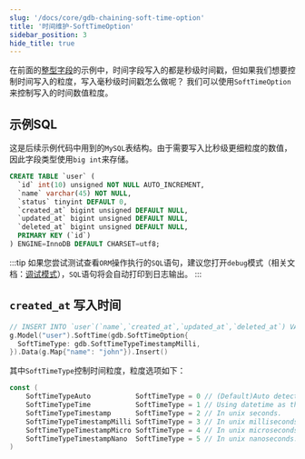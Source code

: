 ```yaml
---
slug: '/docs/core/gdb-chaining-soft-time-option'
title: '时间维护-SoftTimeOption'
sidebar_position: 3
hide_title: true
---
```



在前面的[整型字段](./时间维护-整型字段.md)的示例中，时间字段写入的都是秒级时间戳，但如果我们想要控制时间写入的粒度，写入毫秒级时间戳怎么做呢？
我们可以使用`SoftTimeOption`来控制写入的时间数值粒度。

## 示例SQL
这是后续示例代码中用到的`MySQL`表结构。由于需要写入比秒级更细粒度的数值，因此字段类型使用`big int`来存储。

```sql
CREATE TABLE `user` (
  `id` int(10) unsigned NOT NULL AUTO_INCREMENT,
  `name` varchar(45) NOT NULL,
  `status` tinyint DEFAULT 0,
  `created_at` bigint unsigned DEFAULT NULL,
  `updated_at` bigint unsigned DEFAULT NULL,
  `deleted_at` bigint unsigned DEFAULT NULL,
  PRIMARY KEY (`id`)
) ENGINE=InnoDB DEFAULT CHARSET=utf8;
```

:::tip
如果您尝试测试查看`ORM`操作执行的`SQL`语句，建议您打开`debug`模式（相关文档：[调试模式](../../ORM高级特性/ORM高级特性-调试模式.md)），`SQL`语句将会自动打印到日志输出。
:::

## `created_at` 写入时间

```go
// INSERT INTO `user`(`name`,`created_at`,`updated_at`,`deleted_at`) VALUES('john',1731484186556,1731484186556,0)
g.Model("user").SoftTime(gdb.SoftTimeOption{
  SoftTimeType: gdb.SoftTimeTypeTimestampMilli,
}).Data(g.Map{"name": "john"}).Insert()
```

其中`SoftTimeType`控制时间粒度，粒度选项如下：
```go
const (
	SoftTimeTypeAuto           SoftTimeType = 0 // (Default)Auto detect the field type by table field type.
	SoftTimeTypeTime           SoftTimeType = 1 // Using datetime as the field value.
	SoftTimeTypeTimestamp      SoftTimeType = 2 // In unix seconds.
	SoftTimeTypeTimestampMilli SoftTimeType = 3 // In unix milliseconds.
	SoftTimeTypeTimestampMicro SoftTimeType = 4 // In unix microseconds.
	SoftTimeTypeTimestampNano  SoftTimeType = 5 // In unix nanoseconds.
)
```
